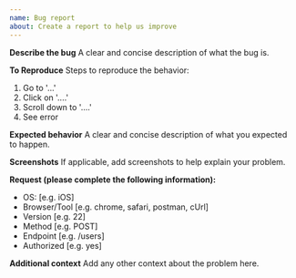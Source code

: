 ```yaml
---
name: Bug report
about: Create a report to help us improve
---
```


**Describe the bug**
A clear and concise description of what the bug is.

**To Reproduce**
Steps to reproduce the behavior:

1. Go to '...'
2. Click on '....'
3. Scroll down to '....'
4. See error

**Expected behavior**
A clear and concise description of what you expected to happen.

**Screenshots**
If applicable, add screenshots to help explain your problem.

**Request (please complete the following information):**

- OS: [e.g. iOS]
- Browser/Tool [e.g. chrome, safari, postman, cUrl]
- Version [e.g. 22]
- Method [e.g. POST]
- Endpoint [e.g. /users]
- Authorized [e.g. yes]

**Additional context**
Add any other context about the problem here.
